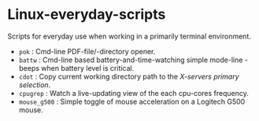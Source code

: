 Linux-everyday-scripts
=======================

Scripts for everyday use when working in a primarily terminal environment.

* `pok` : Cmd-line PDF-file/-directory opener. 
* `battw` : Cmd-line based battery-and-time-watching simple mode-line - beeps when battery level is critical.
* `cdot` : Copy current working directory path to the *X-servers primary selection*.
* `cpugrep` : Watch a live-updating view of the each cpu-cores frequency.
* `mouse_g500` : Simple toggle of mouse acceleration on a Logitech G500 mouse.
